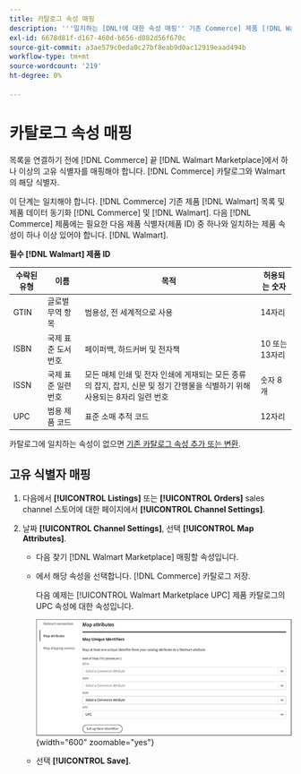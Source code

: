 ```yaml
---
title: 카탈로그 속성 매핑
description: '''일치하는 [DNL!에 대한 속성 매핑'' 기존 Commerce] 제품 [!DNL Walmart Marketplace] 다음 기간 동안 데이터 목록 및 동기화 [!DNL Channel Manager] 및 [!DNL Walmart].'''
exl-id: 6678d81f-d167-460d-b656-d082d56f670c
source-git-commit: a3ae579c0eda0c27bf8eab9d0ac12919eaad494b
workflow-type: tm+mt
source-wordcount: '219'
ht-degree: 0%

---
```


# 카탈로그 속성 매핑

목록을 연결하기 전에 [!DNL Commerce] 끝 [!DNL Walmart Marketplace]에서 하나 이상의 고유 식별자를 매핑해야 합니다. [!DNL Commerce] 카탈로그와 Walmart의 해당 식별자.

이 단계는 일치해야 합니다. [!DNL Commerce] 기존 제품 [!DNL Walmart] 목록 및 제품 데이터 동기화 [!DNL Commerce] 및 [!DNL Walmart]. 다음 [!DNL Commerce] 제품에는 필요한 다음 제품 식별자(제품 ID) 중 하나와 일치하는 제품 속성이 하나 이상 있어야 합니다. [!DNL Walmart].

**필수 [!DNL Walmart] 제품 ID**

| **수락된 유형** | **이름** | **목적** | **허용되는 숫자** |
|-------------------|--------------------------------------|--------------------------------------------------------------------------------------------------------------------------------------------------|-----------------------|
| GTIN | 글로벌 무역 항목 | 범용성, 전 세계적으로 사용 | 14자리 |
| ISBN | 국제 표준 도서 번호 | 페이퍼백, 하드커버 및 전자책 | 10 또는 13자리 |
| ISSN | 국제 표준 일련 번호 | 모든 매체 인쇄 및 전자 인쇄에 게재되는 모든 종류의 잡지, 잡지, 신문 및 정기 간행물을 식별하기 위해 사용되는 8자리 일련 번호 | 숫자 8개 |
| UPC | 범용 제품 코드 | 표준 소매 추적 코드 | 12자리 |

카탈로그에 일치하는 속성이 없으면 [기존 카탈로그 속성 추가 또는 변환](https://experienceleague.adobe.com/docs/commerce-admin/catalog/product-attributes/product-attributes.html).

## 고유 식별자 매핑

1. 다음에서 **[!UICONTROL Listings]** 또는 **[!UICONTROL Orders]** sales channel 스토어에 대한 페이지에서 **[!UICONTROL Channel Settings]**.

1. 날짜 **[!UICONTROL Channel Settings]**, 선택 **[!UICONTROL Map Attributes]**.

   - 다음 찾기 [!DNL Walmart Marketplace] 매핑할 속성입니다.

   - 에서 해당 속성을 선택합니다. [!DNL Commerce] 카탈로그 저장.

      다음 예제는 [!UICONTROL Walmart Marketplace UPC] 제품 카탈로그의 UPC 속성에 대한 속성입니다.

      ![제품 일치 기준에 대한 속성 매핑](assets/products-map-attributes-for-match.png){width="600" zoomable="yes"}

   - 선택 **[!UICONTROL Save]**.
